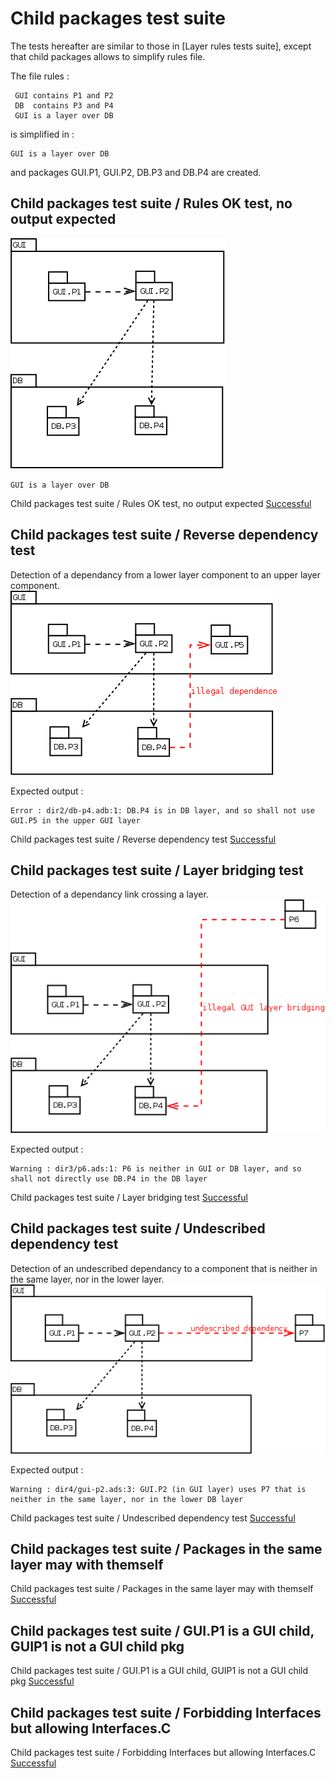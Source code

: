 
# Child packages test suite


 The tests hereafter are similar to those in [Layer rules tests suite], except that child packages allows to simplify rules file.

 The file rules :

```
 GUI contains P1 and P2
 DB  contains P3 and P4
 GUI is a layer over DB
```

 is simplified in :

```
GUI is a layer over DB
```

 and packages GUI.P1, GUI.P2, DB.P3 and DB.P4 are created.

##  Child packages test suite / Rules OK test, no output expected

  ![](cp1.png)

```
GUI is a layer over DB
```


Child packages test suite / Rules OK test, no output expected [Successful](tests_status.md#successful)

##  Child packages test suite / Reverse dependency test

  Detection of a dependancy from a lower layer component to an upper layer component.
  ![](cp2.png)

  Expected output :

```
Error : dir2/db-p4.adb:1: DB.P4 is in DB layer, and so shall not use GUI.P5 in the upper GUI layer
```


Child packages test suite / Reverse dependency test [Successful](tests_status.md#successful)

##  Child packages test suite / Layer bridging test

  Detection of a dependancy link crossing a layer.
  ![](cp3.png)

  Expected output :

```
Warning : dir3/p6.ads:1: P6 is neither in GUI or DB layer, and so shall not directly use DB.P4 in the DB layer
```


Child packages test suite / Layer bridging test [Successful](tests_status.md#successful)

##  Child packages test suite / Undescribed dependency test

  Detection of an undescribed dependancy to a component that is neither in the same layer, nor in the lower layer.
  ![](cp4.png)

  Expected output :

```
Warning : dir4/gui-p2.ads:3: GUI.P2 (in GUI layer) uses P7 that is neither in the same layer, nor in the lower DB layer
```


Child packages test suite / Undescribed dependency test [Successful](tests_status.md#successful)

##  Child packages test suite / Packages in the same layer may with themself


Child packages test suite / Packages in the same layer may with themself [Successful](tests_status.md#successful)

##  Child packages test suite / GUI.P1 is a GUI child, GUIP1 is not a GUI child pkg


Child packages test suite / GUI.P1 is a GUI child, GUIP1 is not a GUI child pkg [Successful](tests_status.md#successful)

##  Child packages test suite / Forbidding Interfaces but allowing Interfaces.C


Child packages test suite / Forbidding Interfaces but allowing Interfaces.C [Successful](tests_status.md#successful)
